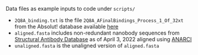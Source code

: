 Data files as example inputs to code under `scripts/`  

 - `2Q8A_binding.txt` is the file `2Q8A_AFinalBindings_Process_1_Of_32xt` from the Absolut! database available [here](https://ns9999k.webs.sigma2.no/10.11582_2021.00063/projects/NS9603K/pprobert/AbsolutOnline/RawBindingsMurine/)  
 - `aligned.fasta` includes non-redundant nanobody sequences from [Structural Antibody Database](http://opig.stats.ox.ac.uk/webapps/newsabdab/nano/) as of April 3, 2022 aligned using [ANARCI](https://github.com/oxpig/ANARCI)  
 - `unaligned.fasta` is the unaligned version of `aligned.fasta`  
